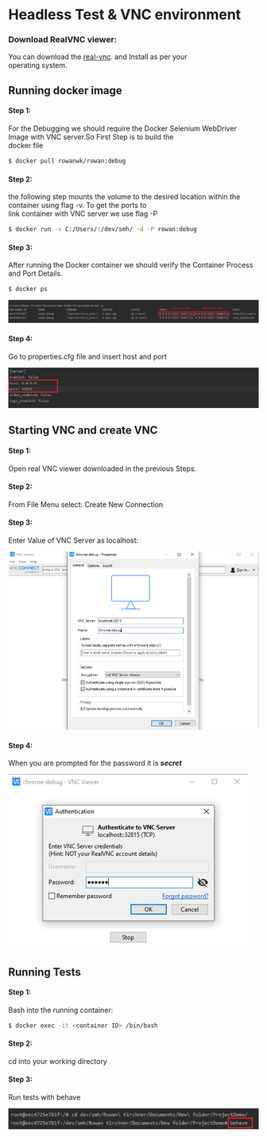 # Headless Test & VNC environment

### Download RealVNC viewer:

You can download the [real-vnc](https://www.realvnc.com/en/connect/download/viewer/macos/). and Install as per your\
operating system.

## Running docker image

####  Step 1:

For the Debugging we should require the Docker Selenium WebDriver Image with VNC server.So First Step is to build the \
docker file
```sh
$ docker pull rowanwk/rowan:debug
```

#### Step 2:

the following step mounts the volume to the desired location within the container using flag -v. To get the ports to \
link container with VNC server we use flag -P
  
```sh
$ docker run -v C:/Users/:/dev/smh/ -d -P rowan:debug
```

#### Step 3:

After running the Docker container we should verify the Container Process and Port Details.
```sh
$ docker ps
```

![](Images/image1.png)

#### Step 4:

Go to properties.cfg file and insert host and port

![](Images/image2.png)

## Starting VNC and create VNC

#### Step 1: 

Open real VNC viewer downloaded in the previous Steps.

#### Step 2: 
From File Menu select: Create New Connection

#### Step 3: 
Enter Value of VNC Server as localhost:

![](Images/image3.png)

#### Step 4:

When you are prompted for the password it is ***secret***

![](Images/image4.png)

## Running Tests

#### Step 1:
Bash into the running container:

```sh
$ docker exec -it <container ID> /bin/bash
```

#### Step 2:

cd into your working directory

#### Step 3:

Run tests with behave

![](Images/image5.png)